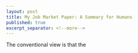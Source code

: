 ```yaml
---
layout: post
title: My Job Market Paper: A Summary for Humans
published: true
excerpt_separator: <!--more-->
---
```




The conventional view is that the 